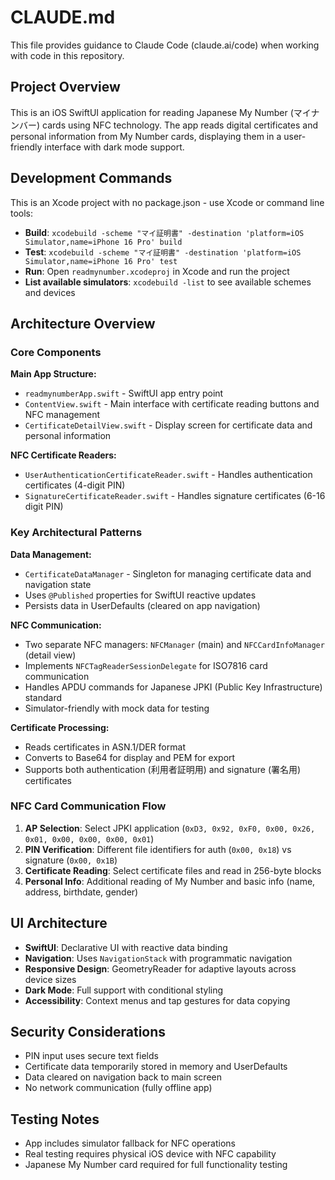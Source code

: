 # CLAUDE.md

This file provides guidance to Claude Code (claude.ai/code) when working with code in this repository.

## Project Overview

This is an iOS SwiftUI application for reading Japanese My Number (マイナンバー) cards using NFC technology. The app reads digital certificates and personal information from My Number cards, displaying them in a user-friendly interface with dark mode support.

## Development Commands

This is an Xcode project with no package.json - use Xcode or command line tools:
- **Build**: `xcodebuild -scheme "マイ証明書" -destination 'platform=iOS Simulator,name=iPhone 16 Pro' build`
- **Test**: `xcodebuild -scheme "マイ証明書" -destination 'platform=iOS Simulator,name=iPhone 16 Pro' test`
- **Run**: Open `readmynumber.xcodeproj` in Xcode and run the project
- **List available simulators**: `xcodebuild -list` to see available schemes and devices

## Architecture Overview

### Core Components

**Main App Structure:**
- `readmynumberApp.swift` - SwiftUI app entry point
- `ContentView.swift` - Main interface with certificate reading buttons and NFC management
- `CertificateDetailView.swift` - Display screen for certificate data and personal information

**NFC Certificate Readers:**
- `UserAuthenticationCertificateReader.swift` - Handles authentication certificates (4-digit PIN)
- `SignatureCertificateReader.swift` - Handles signature certificates (6-16 digit PIN)

### Key Architectural Patterns

**Data Management:**
- `CertificateDataManager` - Singleton for managing certificate data and navigation state
- Uses `@Published` properties for SwiftUI reactive updates
- Persists data in UserDefaults (cleared on app navigation)

**NFC Communication:**
- Two separate NFC managers: `NFCManager` (main) and `NFCCardInfoManager` (detail view)
- Implements `NFCTagReaderSessionDelegate` for ISO7816 card communication
- Handles APDU commands for Japanese JPKI (Public Key Infrastructure) standard
- Simulator-friendly with mock data for testing

**Certificate Processing:**
- Reads certificates in ASN.1/DER format
- Converts to Base64 for display and PEM for export
- Supports both authentication (利用者証明用) and signature (署名用) certificates

### NFC Card Communication Flow

1. **AP Selection**: Select JPKI application (`0xD3, 0x92, 0xF0, 0x00, 0x26, 0x01, 0x00, 0x00, 0x00, 0x01`)
2. **PIN Verification**: Different file identifiers for auth (`0x00, 0x18`) vs signature (`0x00, 0x1B`)
3. **Certificate Reading**: Select certificate files and read in 256-byte blocks
4. **Personal Info**: Additional reading of My Number and basic info (name, address, birthdate, gender)

## UI Architecture

- **SwiftUI**: Declarative UI with reactive data binding
- **Navigation**: Uses `NavigationStack` with programmatic navigation
- **Responsive Design**: GeometryReader for adaptive layouts across device sizes
- **Dark Mode**: Full support with conditional styling
- **Accessibility**: Context menus and tap gestures for data copying

## Security Considerations

- PIN input uses secure text fields
- Certificate data temporarily stored in memory and UserDefaults
- Data cleared on navigation back to main screen
- No network communication (fully offline app)

## Testing Notes

- App includes simulator fallback for NFC operations
- Real testing requires physical iOS device with NFC capability
- Japanese My Number card required for full functionality testing